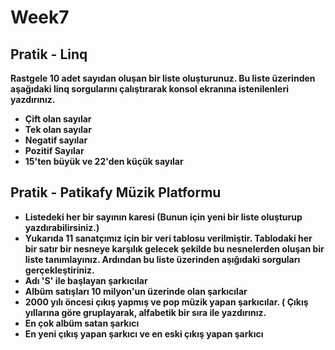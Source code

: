 # Week7
## Pratik - Linq
**Rastgele 10 adet sayıdan oluşan bir liste oluşturunuz. Bu liste üzerinden aşağıdaki linq sorgularını çalıştırarak konsol ekranına istenilenleri yazdırınız.**
- **Çift olan sayılar**
- **Tek olan sayılar**
- **Negatif sayılar**
- **Pozitif Sayılar**
- **15'ten büyük ve 22'den küçük sayılar**

 ## Pratik - Patikafy Müzik Platformu
- **Listedeki her bir sayının karesi (Bunun için yeni bir liste oluşturup yazdırabilirsiniz.)**
- **Yukarıda 11 sanatçımız için bir veri tablosu verilmiştir. Tablodaki her bir satır bir nesneye karşılık gelecek şekilde bu nesnelerden oluşan bir liste tanımlayınız. Ardından bu liste üzerinden aşığıdaki sorguları gerçekleştiriniz.**
- **Adı 'S' ile başlayan şarkıcılar**
- **Albüm satışları 10 milyon'un üzerinde olan şarkıcılar**
- **2000 yılı öncesi çıkış yapmış ve pop müzik yapan şarkıcılar. ( Çıkış yıllarına göre gruplayarak, alfabetik bir sıra ile yazdırınız.**
- **En çok albüm satan şarkıcı**
- **En yeni çıkış yapan şarkıcı ve en eski çıkış yapan şarkıcı**
